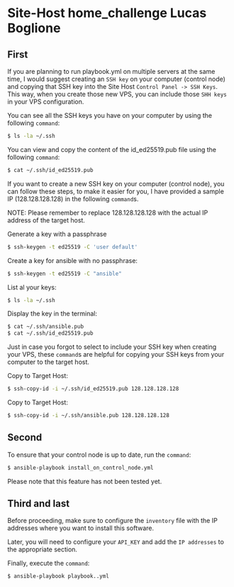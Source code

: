 # Site-Host home_challenge Lucas Boglione

## First

If you are planning to run playbook.yml on multiple servers at the same time, I would suggest creating an `SSH key` on your computer (control node) and copying that SSH key into the Site Host `Control Panel -> SSH Keys`. This way, when you create those new VPS, you can include those `SHH keys` in your VPS configuration.


You can see all the SSH keys you have on your computer by using the following `command`:

```bash
$ ls -la ~/.ssh
```


You can view and copy the content of the id_ed25519.pub file using the following `command`:

```bash
$ cat ~/.ssh/id_ed25519.pub
```


If you want to create a new SSH key on your computer (control node), you can follow these steps, to make it easier for you, I have provided a sample IP (128.128.128.128) in the following `command`s.

NOTE: Please remember to replace 128.128.128.128 with the actual IP address of the target host.


Generate a key with a passphrase

```bash
$ ssh-keygen -t ed25519 -C 'user default'
```


Create a key for ansible with no passphrase:

```bash
$ ssh-keygen -t ed25519 -C "ansible"
```


List al your keys:

```bash
$ ls -la ~/.ssh
```


Display the key in the terminal:

```bash
$ cat ~/.ssh/ansible.pub
$ cat ~/.ssh/id_ed25519.pub
```


Just in case you forgot to select to include your SSH key when creating your VPS, these `command`s are helpful for copying your SSH keys from your computer to the target host.


Copy to Target Host:

```bash
$ ssh-copy-id -i ~/.ssh/id_ed25519.pub 128.128.128.128
```


Copy to Target Host:

```bash
$ ssh-copy-id -i ~/.ssh/ansible.pub 128.128.128.128
```


## Second

To ensure that your control node is up to date, run the `command`:

```bash
$ ansible-playbook install_on_control_node.yml
```


Please note that this feature has not been tested yet.


## Third and last

Before proceeding, make sure to configure the `inventory` file with the IP addresses where you want to install this software.

Later, you will need to configure your `API_KEY` and add the `IP addresses` to the appropriate section.

Finally, execute the `command`:

```bash
$ ansible-playbook playbook..yml
```

